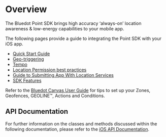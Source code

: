 Overview
=======

The Bluedot Point SDK brings high accuracy ‘always-on’ location awareness & low-energy capabilities to your mobile app.

The following pages provide a guide to integrating the Point SDK with your iOS app.

*   [Quick Start Guide](./Quick%20Start.md)
*   [Geo-triggering](./Geo-triggering.md)
*   [Tempo](./Tempo.md)
*   [Location Permission best practices](./Location%20Permission%20Best%20Practices.md)
*   [Guide to Submitting App With Location Services](../../Implementation%20and%20Best%20Practices%20Guides/Submitting%20apps%20with%20location%20services%20guide.md)
*   [SDK Features](./Features/App%20restart%20notification.md)

Refer to the [Bluedot Canvas User Guide](../../Canvas/Overview.md) for tips to set up your Zones, Geofences, GEOLINE™, Actions and Conditions.

API Documentation
-----------------

For further information on the classes and methods discussed within the following documentation, please refer to the [iOS API Documentation](https://ios-docs.bluedot.io/).